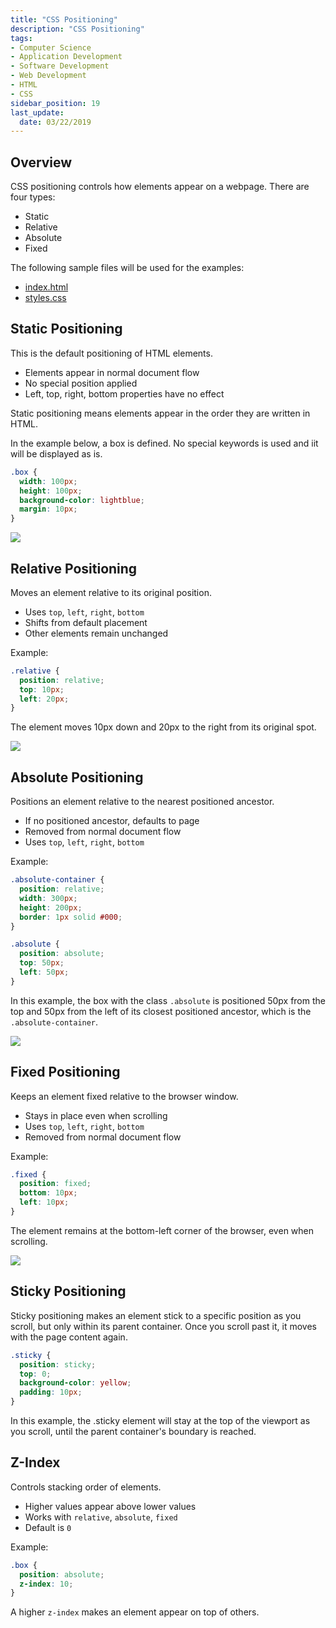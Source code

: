 ```yaml
---
title: "CSS Positioning"
description: "CSS Positioning"
tags: 
- Computer Science
- Application Development
- Software Development
- Web Development
- HTML
- CSS
sidebar_position: 19
last_update:
  date: 03/22/2019
---
```



## Overview 

CSS positioning controls how elements appear on a webpage. There are four types:

- Static
- Relative
- Absolute
- Fixed

The following sample files will be used for the examples:

- [index.html](https://github.com/joseeden/joeden/tree/master/docs/021-Software-Engineering/009-Web-Development/Projects/001-Basics/006-CSS-Positioning)
- [styles.css](https://github.com/joseeden/joeden/tree/master/docs/021-Software-Engineering/009-Web-Development/Projects/001-Basics/006-CSS-Positioning)

## Static Positioning

This is the default positioning of HTML elements.

- Elements appear in normal document flow
- No special position applied
- Left, top, right, bottom properties have no effect

Static positioning means elements appear in the order they are written in HTML.

In the example below, a box is defined. No special keywords is used and iit will be displayed as is.

```css
.box { 
  width: 100px; 
  height: 100px; 
  background-color: lightblue; 
  margin: 10px; 
} 
```

![](/img/docs/Screenshot-2025-03-31-133524.png)


## Relative Positioning

Moves an element relative to its original position.

- Uses `top`, `left`, `right`, `bottom`
- Shifts from default placement
- Other elements remain unchanged

Example:

```css
.relative { 
  position: relative; 
  top: 10px; 
  left: 20px; 
}
```

The element moves 10px down and 20px to the right from its original spot.

![](/img/docs/Screenshot-2025-03-31-133740.png)


## Absolute Positioning

Positions an element relative to the nearest positioned ancestor.

- If no positioned ancestor, defaults to page
- Removed from normal document flow
- Uses `top`, `left`, `right`, `bottom`

Example:

```css
.absolute-container { 
  position: relative; 
  width: 300px; 
  height: 200px; 
  border: 1px solid #000; 
}

.absolute { 
  position: absolute; 
  top: 50px; 
  left: 50px; 
}
```

In this example, the box with the class `.absolute` is positioned 50px from the top and 50px from the left of its closest positioned ancestor, which is the `.absolute-container`.

![](/img/docs/Screenshot-2025-03-31-133942.png)


## Fixed Positioning

Keeps an element fixed relative to the browser window.

- Stays in place even when scrolling
- Uses `top`, `left`, `right`, `bottom`
- Removed from normal document flow

Example:

```css
.fixed { 
  position: fixed; 
  bottom: 10px; 
  left: 10px; 
}
```

The element remains at the bottom-left corner of the browser, even when scrolling.

![](/img/docs/Screenshot-2025-03-31-134147.png)


## Sticky Positioning 

Sticky positioning makes an element stick to a specific position as you scroll, but only within its parent container. Once you scroll past it, it moves with the page content again.

```css
.sticky { 
  position: sticky; 
  top: 0; 
  background-color: yellow; 
  padding: 10px; 
}
```

In this example, the .sticky element will stay at the top of the viewport as you scroll, until the parent container's boundary is reached.



## Z-Index

Controls stacking order of elements.

- Higher values appear above lower values
- Works with `relative`, `absolute`, `fixed`
- Default is `0`

Example:

```css
.box {
  position: absolute;
  z-index: 10;
}
```

A higher `z-index` makes an element appear on top of others.


